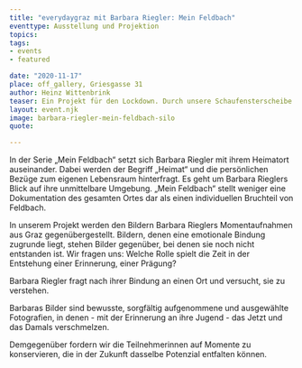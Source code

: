 ```yaml
---
title: "everydaygraz mit Barbara Riegler: Mein Feldbach"
eventtype: Ausstellung und Projektion
topics:
tags:
- events
- featured

date: "2020-11-17"
place: off_gallery, Griesgasse 31
author: Heinz Wittenbrink
teaser: Ein Projekt für den Lockdown. Durch unsere Schaufensterscheibe in der Griesgasse 31. sieht man Barbara Rieglers Erinnerungsbilder an ihre Heimatstadt auf die Scheibe projizieren wir Bilder des heutigen Graz. Nach dem Lockdown wird "Mein Feldbach" zugänglich.
layout: event.njk
image: barbara-riegler-mein-feldbach-silo
quote:

---
```

In der Serie „Mein Feldbach“ setzt sich Barbara Riegler mit ihrem Heimatort auseinander. Dabei werden der Begriff „Heimat“ und die persönlichen Bezüge zum eigenen Lebensraum hinterfragt. Es geht um Barbara Rieglers Blick auf ihre unmittelbare Umgebung. „Mein Feldbach“ stellt weniger eine Dokumentation des gesamten Ortes dar als einen individuellen Bruchteil von Feldbach.


In unserem Projekt werden den Bildern Barbara Rieglers Momentaufnahmen aus Graz gegenübergestellt. Bildern, denen eine emotionale Bindung zugrunde liegt, stehen Bilder gegenüber, bei denen sie noch nicht entstanden ist.
Wir fragen uns: Welche Rolle spielt die Zeit in der Entstehung einer Erinnerung, einer Prägung?

Barbara Riegler fragt nach ihrer Bindung an einen Ort und versucht, sie zu verstehen.

Barbaras Bilder sind bewusste, sorgfältig aufgenommene und ausgewählte Fotografien, in denen - mit der Erinnerung an ihre Jugend  - das Jetzt und das Damals verschmelzen.

Demgegenüber fordern wir die Teilnehmerinnen auf Momente zu konservieren, die in der Zukunft dasselbe Potenzial entfalten können.
